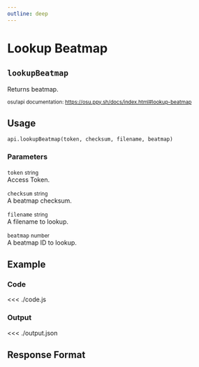 ```yaml
---
outline: deep
---
```


# Lookup Beatmap <Badge type="info" text="GET"/>

## `lookupBeatmap`

Returns beatmap.

<small>osu!api documentation: https://osu.ppy.sh/docs/index.html#lookup-beatmap</small>

## Usage

`api.lookupBeatmap(token, checksum, filename, beatmap)`

### Parameters

`token` <small>string</small><br>
Access Token.

`checksum` <small>string</small> <Badge type="tip" text="optional" /><br>
A beatmap checksum.

`filename` <small>string</small> <Badge type="tip" text="optional" /><br>
A filename to lookup.

`beatmap` <small>number</small> <Badge type="tip" text="optional" /><br>
A beatmap ID to lookup.

## Example

### Code
<<< ./code.js

### Output
<<< ./output.json

## Response Format

<!--@include: ./response.md-->